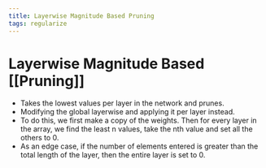 ```yaml
---
title: Layerwise Magnitude Based Pruning
tags: regularize
---
```


# Layerwise Magnitude Based [[Pruning]]
- Takes the lowest values per layer in the network and prunes.
- Modifying the global layerwise and applying it per layer instead. 
- To do this, we first make a copy of the weights. Then for every layer in the array, we find the least n values, take the nth value and set all the others to 0.
- As an edge case, if the number of elements entered is greater than the total length of the layer, then the entire layer is set to 0.
























































